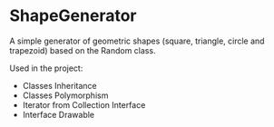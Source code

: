 # ShapeGenerator
A simple generator of geometric shapes (square, triangle, circle and trapezoid) based on the Random class.

Used in the project:
- Classes Inheritance
- Classes Polymorphism
- Iterator from Collection Interface
- Interface Drawable
